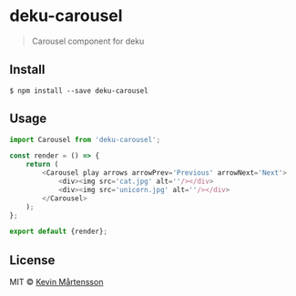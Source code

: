# deku-carousel

> Carousel component for deku


## Install

```
$ npm install --save deku-carousel
```


## Usage

```js
import Carousel from 'deku-carousel';

const render = () => {
	return (
		<Carousel play arrows arrowPrev='Previous' arrowNext='Next'>
			<div><img src='cat.jpg' alt=''/></div>
			<div><img src='unicorn.jpg' alt=''/></div>
		</Carousel>
	);
};

export default {render};
```


## License

MIT © [Kevin Mårtensson](http://github.com/kevva)
